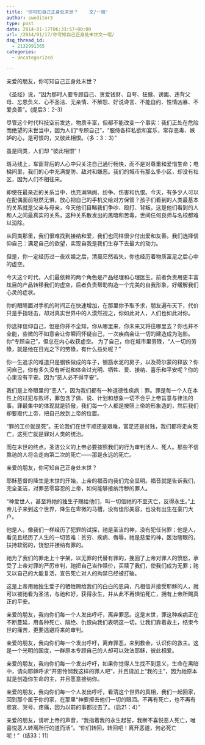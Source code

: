 ```yaml
---
title: '你可知自己正身处末世？    文/一琨'
author: sweditor3
type: post
date: 2014-01-17T06:33:57+00:00
url: /2014/01/17/你可知自己正身处末世文一琨/
dsq_thread_id:
  - 2132991365
categories:
  - Uncategorized

---
```

亲爱的朋友，你可知自己正身处末世？

《圣经》说，“因为那时人要专顾自己、贪爱钱财、自夸、狂傲、谤讟、违背父母、忘恩负义、心不圣洁、无亲情、不解怨、好说谗言、不能自约、性情凶暴、不爱良善”。(提后3：2-3)

尽管这个时代科技空前发达，物质丰富，但都不能改变一个事实：我们正处在危险而绝望的末世当中，因为人们“专顾自己”，“服侍各样私欲和宴乐，常存恶毒、嫉妒的心，是可恨的，又彼此相恨。（多：3：3）”

虽是同类，人们却 “彼此相恨”！

斑马线上，车窗背后的人心中只关注自己通行畅快，而不是对尊重和爱惜生命；电梯间里，我们的心中充满提防、敌对和嫌恶。我们的城市有那么多小区，却没有社区，因为人们不相往来。

即使在最亲近的关系当中，也充满隔阂、纷争、伤害和仇恨。今天，有多少人可以在配偶面前坦然无惧，放心把自己的手机交给对方保管？孩子们看到的人类最基本的关系就是父亲与母亲，今天他们目睹我们争吵、殴打、背叛，这是他们看到的人和人之间最真实的关系，这种关系散发出的黑暗和苦毒，世间任何良师与名校都难以消除。

从同类那里，我们很难找到接纳和爱，我们也同样很少付出爱和友善。我们选择信仰自己：满足自己的欲望，实现自我是我们生存下去最大的动力。

但是，你一定经历过一夜欢娱之后，清晨茫然若失，你也经历着物质富足之后心中的虚空。

今天这个时代，人们最依赖的两个角色是产品经理和心理医生，前者负责用更丰富炫目的产品转移我们的虚空，后者负责帮助构造一个完美的自我形象，好缓解我们心灵的症状。

你的眼睛面对手机的时间正在快速增加，在那里你予取予求，朋友遍布天下，代价只是手指轻击，却对真实世界中的人漠然视之，你如此对人，人们也如此对你。

你选择信仰自己，但是你并不全知，你从哪里来，你未来又将往哪里去？你也并不全能，些微的不如意会让你瞬间怀疑自己，一次疾病会让一切的建造成为泡影。你“专顾自己”，但总在内心收获虚空。 为了自己，你在城市里劳碌，“人一切的劳碌，就是他在日光之下的劳碌，有什么益处呢？”

你一生追求的难道只是钢铁做成的车子，钢筋水泥的房子，以及荷尔蒙的释放？你问自己，你有多久没有听说和体会过光明、牺牲、爱、接纳、喜乐和平安呢？你的心里没有平安。因为“恶人必不得平安”。

我们是上帝眼里的“恶人”，因为我们都有一种道德性疾病：罪。罪是每一个人在本性上的过犯与败坏，罪包含了做、说、计划和想象一切不合乎上帝旨意与律法的事。罪最集中的体现就是骄傲，我们每一个人都是按照上帝的形象造的，然后我们却要取代上帝，把自己放到上帝的位置。

“罪的工价就是死”。无论我们在世平顺还是艰难，富足还是贫贱，我们都将走向死亡，这死亡就是罪对人类的统治。

而在末世的终点，圣洁公义的上帝必要按照我们的行为审判活人、死人。那些不信靠祂的人将会走向第二次的死亡——那是永远的死亡。

亲爱的朋友，你可知自己正身处末世？

耶稣基督的降生是末世的开始，上帝的福音向我们完全显明。福音就是告诉我们，完全圣洁，对罪恶零容忍的上帝，如何能够接纳污秽的罪人。

“神爱世人，甚至将祂的独生子赐给他们，叫一切信祂的不至灭亡，反得永生。”上帝儿子来到这个世界，降生在卑微的马槽，没有佳形美容，也没有出生在豪门大户。

他是人，像我们一样经历了犯罪的试探，祂是圣洁的神，没有犯任何罪；他是人，看见且经历了人生的一切苦难：贫穷、疾病、侮辱，祂是慈爱的神，医治瞎眼的，扶持软弱的，饶恕并接纳有罪的。

祂为了我们的罪走上十字架，以无罪的代替有罪的，挽回了上帝对罪人的愤怒，承受了上帝对罪的严厉审判，祂把自己当作赎价，买赎了我们，使我们成为无罪；祂又以自己的大能复活，宣告死亡对人的拘禁已经被打破。

这是上帝用祂独生爱子的牺牲赐给我们的白白的恩典，凡相信并接受耶稣的人，就可以被祂看为圣洁，与祂和好，获得永生，并从此不再惧怕死亡，拥有上帝所赐真正的平安。

亲爱的朋友，我向你们每一个人发出呼吁，离弃罪恶。这是末世，罪这种疾病正在不断蔓延，用各种死亡、隔绝、仇恨向我们表明这一切。让我们靠着救主，结束今世的痛苦，更要逃避将来的审判。

亲爱的朋友，我向你们每一个发出呼吁，离弃罪恶，来到教会，认识你的救主。这是一个光明的国度，一群原本专顾自己的人却可以效法耶稣，彼此相爱。

亲爱的朋友，我向你们每一个发出呼吁，如果你觉得人生找不到意义，生命在黑暗中，请向耶稣呼求“开恩怜悯我这样的罪人吧”，并且请加上“我的主”，因为祂原本就是创造你生命的主，并且愿意接纳你。

亲爱的朋友，我向你们每一个人发出呼吁，看清这个世界的真相，我们一起回家，回到那个属于你的家，在那里“神要擦去他们一切的眼泪。不再有死亡，也不再有悲哀、哭号、疼痛，因为以前的事都过去了。（启21：4）”

亲爱的朋友，请听上帝的声音，“我指着我的永生起誓，我断不喜悦恶人死亡，唯喜悦恶人转离所行的道而活”。“你们转回，转回吧！离开恶道，何必死亡呢！”（结33：11）
